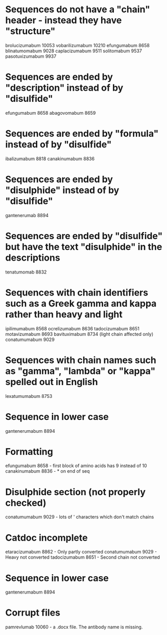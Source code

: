 # Sequences do not have a "chain" header - instead they have "structure"
brolucizumabum    10053
vobarilizumabum   10210
efungumabum       8658
blinatumomabum    9028
caplacizumabum    9511
solitomabum       9537
pasotuxizumabum   9937

# Sequences are ended by "description" instead of by "disulfide"
efungumabum       8658
abagovomabum      8659

# Sequences are ended by "formula" instead of by "disulfide"
ibalizumabum      8818
canakinumabum     8836

# Sequences are ended by "disulphide" instead of by "disulfide"
gantenerumab      8894

# Sequences are ended by "disulfide" but have the text "disulphide" in the descriptions
tenatumomab       8832

# Sequences with chain identifiers such as a Greek gamma and kappa rather than heavy and light
ipilimumabum      8568
ocrelizumabum     8636
tadocizumabum     8651
motavizumabum     8693
bavituximabum     8734 (light chain affected only)
conatumumabum     9029

# Sequences with chain names such as "gamma", "lambda" or "kappa" spelled out in English
lexatumumabum     8753

# Sequence in lower case
gantenerumabum    8894 

# Formatting 
efungumabum       8658 - first block of amino acids has 9 instead of 10
canakinumabum     8836 - * on end of seq

# Disulphide section (not properly checked)
conatumumabum     9029 - lots of ' characters which don't match chains

# Catdoc incomplete
etaracizumabum    8862 - Only partly converted
conatumumabum     9029 - Heavy not converted
tadocizumabum     8651 - Second chain not converted

# Sequence in lower case
gantenerumabum    8894

# Corrupt files
pamrevlumab       10060 - a .docx file. The antibody name is missing.

